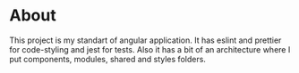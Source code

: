 # About

This project is my standart of angular application. It has eslint and prettier for code-styling and jest for tests. Also it has a bit of an architecture where I put components, modules, shared and styles folders.

